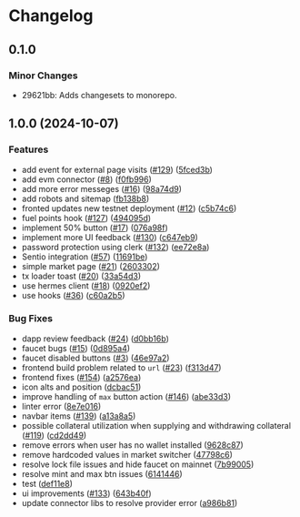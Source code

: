 # Changelog

## 0.1.0

### Minor Changes

- 29621bb: Adds changesets to monorepo.

## 1.0.0 (2024-10-07)

### Features

- add event for external page visits ([#129](https://github.com/pseudobun/swaylend-monorepo/issues/129)) ([5fced3b](https://github.com/pseudobun/swaylend-monorepo/commit/5fced3bffadda476270447b80f1286b17d1fb0fb))
- add evm connector ([#8](https://github.com/pseudobun/swaylend-monorepo/issues/8)) ([f0fb996](https://github.com/pseudobun/swaylend-monorepo/commit/f0fb996b7d85f892b2632df32da79ce7439bb553))
- add more error messeges ([#16](https://github.com/pseudobun/swaylend-monorepo/issues/16)) ([98a74d9](https://github.com/pseudobun/swaylend-monorepo/commit/98a74d946aefea1aa07193d334d1d357646ce25f))
- add robots and sitemap ([fb138b8](https://github.com/pseudobun/swaylend-monorepo/commit/fb138b806cf3001b3777ca1e6adfd03144a2bfb4))
- fronted updates new testnet deployment ([#12](https://github.com/pseudobun/swaylend-monorepo/issues/12)) ([c5b74c6](https://github.com/pseudobun/swaylend-monorepo/commit/c5b74c69239b38e181c6aed1d530cad353111c94))
- fuel points hook ([#127](https://github.com/pseudobun/swaylend-monorepo/issues/127)) ([494095d](https://github.com/pseudobun/swaylend-monorepo/commit/494095d697011149b419154b55650bf7a232ee7c))
- implement 50% button ([#17](https://github.com/pseudobun/swaylend-monorepo/issues/17)) ([076a98f](https://github.com/pseudobun/swaylend-monorepo/commit/076a98f0fe00680694dff03a7f95875d1da6bd59))
- implement more UI feedback ([#130](https://github.com/pseudobun/swaylend-monorepo/issues/130)) ([c647eb9](https://github.com/pseudobun/swaylend-monorepo/commit/c647eb9beca96e48645b2c0bf9af6004073a9e7d))
- password protection using clerk ([#132](https://github.com/pseudobun/swaylend-monorepo/issues/132)) ([ee72e8a](https://github.com/pseudobun/swaylend-monorepo/commit/ee72e8a4739ba4a02c303897ed23311d76a43e7f))
- Sentio integration ([#57](https://github.com/pseudobun/swaylend-monorepo/issues/57)) ([11691be](https://github.com/pseudobun/swaylend-monorepo/commit/11691beddc3f88122e44861b043a1d755cfce4f5))
- simple market page ([#21](https://github.com/pseudobun/swaylend-monorepo/issues/21)) ([2603302](https://github.com/pseudobun/swaylend-monorepo/commit/2603302a27df0838126293ffb34f6ae3fc07e811))
- tx loader toast ([#20](https://github.com/pseudobun/swaylend-monorepo/issues/20)) ([33a54d3](https://github.com/pseudobun/swaylend-monorepo/commit/33a54d38099cc3383cd58887ca3603505f50ad66))
- use hermes client ([#18](https://github.com/pseudobun/swaylend-monorepo/issues/18)) ([0920ef2](https://github.com/pseudobun/swaylend-monorepo/commit/0920ef2f79f343917fa873a6d68be9c792827ffb))
- use hooks ([#36](https://github.com/pseudobun/swaylend-monorepo/issues/36)) ([c60a2b5](https://github.com/pseudobun/swaylend-monorepo/commit/c60a2b5ea38f93713d27af1fa34f9441f922459d))

### Bug Fixes

- dapp review feedback ([#24](https://github.com/pseudobun/swaylend-monorepo/issues/24)) ([d0bb16b](https://github.com/pseudobun/swaylend-monorepo/commit/d0bb16b76af43ac072cbd867af8609dedda2dbef))
- faucet bugs ([#15](https://github.com/pseudobun/swaylend-monorepo/issues/15)) ([0d895a4](https://github.com/pseudobun/swaylend-monorepo/commit/0d895a413fcd0e7bb8c3f338b6325aa7da7e6135))
- faucet disabled buttons ([#3](https://github.com/pseudobun/swaylend-monorepo/issues/3)) ([46e97a2](https://github.com/pseudobun/swaylend-monorepo/commit/46e97a210e799c872b65f05ffde3d70718688f8e))
- frontend build problem related to `url` ([#23](https://github.com/pseudobun/swaylend-monorepo/issues/23)) ([f313d47](https://github.com/pseudobun/swaylend-monorepo/commit/f313d47f651ad9ec9732358d30c8ad7fd3730fa6))
- frontend fixes ([#154](https://github.com/pseudobun/swaylend-monorepo/issues/154)) ([a2576ea](https://github.com/pseudobun/swaylend-monorepo/commit/a2576eaa6f3e87670eed3c94261950abe379195f))
- icon alts and position ([dcbac51](https://github.com/pseudobun/swaylend-monorepo/commit/dcbac5125cb5987e42437754df24b255c5633e6a))
- improve handling of `max` button action ([#146](https://github.com/pseudobun/swaylend-monorepo/issues/146)) ([abe33d3](https://github.com/pseudobun/swaylend-monorepo/commit/abe33d3e9c0741680932ae54f92f23ede1ae0124))
- linter error ([8e7e016](https://github.com/pseudobun/swaylend-monorepo/commit/8e7e016bc93c043972cc0e097fa97207c44ca472))
- navbar items ([#139](https://github.com/pseudobun/swaylend-monorepo/issues/139)) ([a13a8a5](https://github.com/pseudobun/swaylend-monorepo/commit/a13a8a5f3c2da8a794507eba1faf376b1efdf097))
- possible collateral utilization when supplying and withdrawing collateral ([#119](https://github.com/pseudobun/swaylend-monorepo/issues/119)) ([cd2dd49](https://github.com/pseudobun/swaylend-monorepo/commit/cd2dd49e35eee42bd4d92157e68d80cbe352f065))
- remove errors when user has no wallet installed ([9628c87](https://github.com/pseudobun/swaylend-monorepo/commit/9628c87947ae6eca6e850ac9a85e3e7ab88d0768))
- remove hardcoded values in market switcher ([47798c6](https://github.com/pseudobun/swaylend-monorepo/commit/47798c6c89f139c0d9da22d4da99c1bffb845cad))
- resolve lock file issues and hide faucet on mainnet ([7b99005](https://github.com/pseudobun/swaylend-monorepo/commit/7b990057b256e9853abb9e2f80fa40887b1babbe))
- resolve mint and max btn issues ([6141446](https://github.com/pseudobun/swaylend-monorepo/commit/614144641d8628e3df1181878bf5c60d9c6881c4))
- test ([def11e8](https://github.com/pseudobun/swaylend-monorepo/commit/def11e86391313ee3b4f1c016c50d302aa9a5634))
- ui improvements ([#133](https://github.com/pseudobun/swaylend-monorepo/issues/133)) ([643b40f](https://github.com/pseudobun/swaylend-monorepo/commit/643b40f3194a0f6ae6a07e70852d7080eaf41e6a))
- update connector libs to resolve provider error ([a986b81](https://github.com/pseudobun/swaylend-monorepo/commit/a986b81419b38fb2780f1a116e0b25e31bba8fbd))
